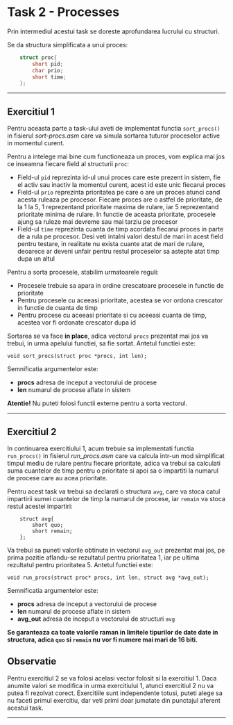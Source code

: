 # Task 2 - Processes

Prin intermediul acestui task se doreste aprofundarea lucrului cu structuri.

Se da structura simplificata a unui proces:

```c
    struct proc{
        short pid;
        char prio;
        short time;
    };
```

---

## Exercitiul 1

Pentru aceasta parte a task-ului aveti de implementat functia `sort_procs()`
in fisierul *sort-procs.asm* care va simula sortarea tuturor proceselor active in momentul curent.

Pentru a intelege mai bine cum functioneaza un proces, vom explica mai jos ce inseamna fiecare field al structurii `proc`:

- Field-ul `pid` reprezinta id-ul unui proces care este prezent in sistem, fie el activ sau inactiv la momentul curent, acest id este unic fiecarui proces
- Field-ul `prio` reprezinta prioritatea pe care o are un proces atunci cand acesta ruleaza pe procesor. Fiecare proces are o astfel de prioritate, de la 1 la 5, 1 reprezentand prioritate maxima de rulare, iar 5 reprezentand prioritate minima de rulare. In functie de aceasta prioritate, procesele ajung sa ruleze mai devreme sau mai tarziu pe procesor
- Field-ul `time` reprezinta cuanta de timp acordata fiecarui proces in parte de a rula pe procesor. Desi veti intalni valori destul de mari in acest field pentru testare, in realitate nu exista cuante atat de mari de rulare, deoarece ar deveni unfair pentru restul proceselor sa astepte atat timp dupa un altul

Pentru a sorta procesele, stabilim urmatoarele reguli:

- Procesele trebuie sa apara in ordine crescatoare procesele in functie de prioritate
- Pentru procesele cu aceeasi prioritate, acestea se vor ordona crescator in functie de cuanta de timp
- Pentru procese cu aceeasi prioritate si cu aceeasi cuanta de timp, acestea vor fi ordonate crescator dupa id

Sortarea se va face **in place**, adica vectorul `procs` prezentat mai jos va trebui, in urma apelului functiei, sa fie sortat. Antetul functiei este:

```
void sort_procs(struct proc *procs, int len);
```

Semnificatia argumentelor este:

- **procs** adresa de inceput a vectorului de procese
- **len** numarul de procese aflate in sistem

**Atentie!** Nu puteti folosi functii externe pentru a sorta vectorul.

---

## Exercitiul 2

In continuarea exercitiului 1, acum trebuie sa implementati functia `run_procs()` in
fisierul *run_procs.asm* care va calcula intr-un mod simplificat timpul mediu de rulare pentru fiecare prioritate, adica va trebui sa calculati suma cuantelor de timp pentru o prioritate si apoi sa o impartiti la numarul de procese care au acea prioritate.

Pentru acest task va trebui sa declarati o structura `avg`, care va stoca catul impartirii sumei cuantelor de timp la numarul de procese, iar `remain` va stoca restul acestei impartiri:

```
    struct avg{
        short quo;
        short remain;
    };
```

Va trebui sa puneti valorile obtinute in vectorul `avg_out` prezentat mai jos, pe prima pozitie aflandu-se rezultatul pentru prioritatea 1, iar pe ultima rezultatul pentru prioritatea 5. Antetul functiei este:

```
void run_procs(struct proc* procs, int len, struct avg *avg_out);
```

Semnificatia argumentelor este:

- **procs** adresa de inceput a vectorului de procese
- **len** numarul de procese aflate in sistem
- **avg_out** adresa de inceput a vectorului de structuri `avg`

**Se garanteaza ca toate valorile raman in limitele tipurilor de date date in structura, adica `quo` si `remain` nu vor fi numere mai mari de 16 biti.**

## **Observatie**

Pentru exercitiul 2 se va folosi acelasi vector folosit si la exercitiul 1. Daca anumite valori se modifica in urma exercitiului 1, atunci exercitiul 2 nu va putea fi rezolvat corect. Exercitiile sunt independente totusi, puteti alege sa nu faceti primul exercitiu, dar veti primi doar jumatate din punctajul aferent acestui task.

---
